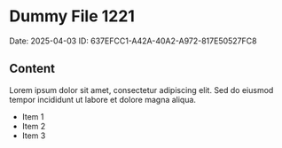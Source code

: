 # Dummy File 1221

Date: 2025-04-03
ID: 637EFCC1-A42A-40A2-A972-817E50527FC8

## Content

Lorem ipsum dolor sit amet, consectetur adipiscing elit.
Sed do eiusmod tempor incididunt ut labore et dolore magna aliqua.

* Item 1
* Item 2
* Item 3

